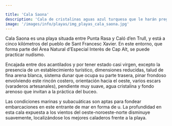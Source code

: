 ```yaml
---

title: 'Cala Saona'
description: 'Cala de cristalinas aguas azul turquesa que le harán preguntarse si realmente no se encuentra en el caribe. Además podrá disfrutar de una de las mejores vistas de la puesta de sol en Formentera'
image: '/images/info/playas/img_playas_cala_saona.jpg'
---
```



Cala Saona es una playa situada entre Punta Rasa y Caló d’en Trull, y está a cinco kilómetros del pueblo de Sant Francesc Xavier. En este entorno, que forma parte del Àrea Natural d’Especial Interès de Cap Alt, se puede practicar nudismo.

Encajada entre dos acantilados y por tener estado casi virgen, excepto la presencia de un establecimiento turístico, dimensiones reducidas, talud de fina arena blanca, sistema dunar que ocupa su parte trasera, pinar frondoso envolviendo este rincón costero, orientación hacia el oeste, varios escars (varaderos artesanales), pendiente muy suave, agua cristalina y fondo arenoso que invitan a la práctica del buceo. 

Las condiciones marinas y subacuáticas son aptas para fondear embarcaciones en este entrante de mar en forma de u. La profundidad en esta cala expuesta a los vientos del oeste-noroeste-norte disminuye suavemente, localizándose los mejores caladeros frente a la playa.